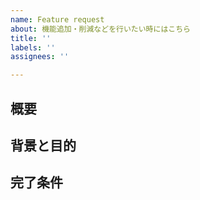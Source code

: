 ```yaml
---
name: Feature request
about: 機能追加・削減などを行いたい時にはこちら
title: ''
labels: ''
assignees: ''

---
```


## 概要
## 背景と目的
## 完了条件
